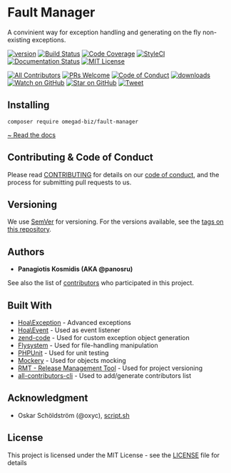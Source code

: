 # Fault Manager

A convinient way for exception handling and generating on the fly non-existing exceptions.

[![version][version-badge]][package]
[![Build Status][build-badge]][build]
[![Code Coverage][coverage-badge]][coverage]
[![StyleCI][styleci-badge]][styleci]
[![Documentation Status](https://readthedocs.org/projects/fault-manager/badge/?version=latest)](http://fault-manager.readthedocs.io/en/latest/?badge=latest)
[![MIT License][license-badge]][license]

[![All Contributors](https://img.shields.io/badge/all_contributors-1-orange.svg?style=flat-square)](CONTRIBUTORS.md)
[![PRs Welcome][prs-badge]][prs] [![Code of Conduct][coc-badge]][coc]
[![downloads][downloads-badge]][downloads]
[![Watch on GitHub][github-watch-badge]][github-watch]
[![Star on GitHub][github-star-badge]][github-star]
[![Tweet][twitter-badge]][twitter]

## Installing

```
composer require omegad-biz/fault-manager
```

[~ Read the docs](http://fault-manager.readthedocs.io/en/latest/)

## Contributing & Code of Conduct

Please read [CONTRIBUTING](CONTRIBUTING.md) for details on our [code of conduct](CODE_OF_CONDUCT.md), and the process for submitting pull requests to us.

## Versioning

We use [SemVer](http://semver.org/) for versioning. For the versions available, see the [tags on this repository](https://github.com/omegad-biz/fault-manager/tags). 

## Authors

* **Panagiotis Kosmidis (AKA @panosru)**

See also the list of [contributors](CONTRIBUTORS.md) who participated in this project.

## Built With

* [Hoa\Exception](https://hoa-project.net/En/Literature/Hack/Exception.html) - Advanced exceptions
* [Hoa\Event](https://hoa-project.net/En/Literature/Hack/Event.html) - Used as event listener
* [zend-code](https://docs.zendframework.com/zend-code/) - Used for custom exception object generation
* [Flysystem](http://flysystem.thephpleague.com/docs/) - Used for file-handling manipulation
* [PHPUnit](https://phpunit.readthedocs.io/en/7.1/index.html) - Used for unit testing
* [Mockery](http://docs.mockery.io/en/latest/index.html) - Used for objects mocking
* [RMT - Release Management Tool](https://github.com/liip/RMT) - Used for project versioning
* [all-contributors-cli](https://www.npmjs.com/package/all-contributors-cli) - Used to add/generate contributors list

## Acknowledgment

* Oskar Schöldström (@oxyc), [script.sh](https://github.com/oxyc/bash-boilerplate/blob/master/script.sh)

## License

This project is licensed under the MIT License - see the [LICENSE](LICENSE) file for details

[styleci-badge]: https://styleci.io/repos/130613874/shield?branch=master
[styleci]: https://styleci.io/repos/130613874
[build-badge]: https://secure.travis-ci.org/omegad-biz/fault-manager.svg?branch=master
[build]: https://secure.travis-ci.org/omegad-biz/fault-manager
[coverage-badge]: https://coveralls.io/repos/github/omegad-biz/fault-manager/badge.svg?branch=master
[coverage]: https://coveralls.io/github/omegad-biz/fault-manager?branch=master
[version-badge]: https://img.shields.io/packagist/v/omegad-biz/fault-manager.svg
[package]: https://packagist.org/packages/omegad-biz/fault-manager
[downloads-badge]: https://img.shields.io/packagist/dm/omegad-biz/fault-manager.svg
[downloads]: https://packagist.org/packages/omegad-biz/fault-manager/stats
[license-badge]: https://img.shields.io/packagist/l/omegad-biz/fault-manager.svg
[license]: LICENSE

[prs-badge]: https://img.shields.io/badge/PRs-welcome-brightgreen.svg
[prs]: http://makeapullrequest.com
[coc-badge]: https://img.shields.io/badge/code%20of-conduct-ff69b4.svg
[coc]: CODE_OF_CONDUCT.md
[github-watch-badge]: https://img.shields.io/github/watchers/omegad-biz/fault-manager.svg?style=social
[github-watch]: https://github.com/omegad-biz/fault-manager/watchers
[github-star-badge]: https://img.shields.io/github/stars/omegad-biz/fault-manager.svg?style=social
[github-star]: https://github.com/omegad-biz/fault-manager/stargazers
[twitter]: https://twitter.com/intent/tweet?text=Check%20out%20FaultManager!%20https://github.com/omegad-biz/fault-manager%20%F0%9F%91%8D
[twitter-badge]: https://img.shields.io/twitter/url/https://github.com/omegad-biz/fault-manager.svg?style=social
